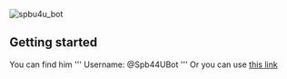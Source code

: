 ![spbu4u_bot](https://pp.userapi.com/c841523/v841523334/1eb9b/XyqYe7KAy8M.jpg "Spbu4UBot")

## Getting started

You can find him
'''
Username: @Spb44UBot
'''
Or you can use [this link](https://t.me/Spbu4UBot)
